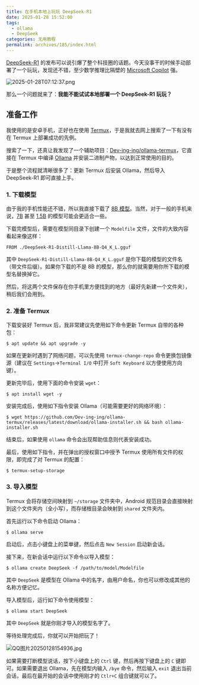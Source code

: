 ```yaml
---
title: 在手机本地上玩玩 DeepSeek-R1
date: 2025-01-28 15:52:00
tags:
  - ollama
  - DeepSeek
categories: 无用教程
permalink: archives/185/index.html
---
```


[DeepSeek-R1](https://huggingface.co/deepseek-ai/DeepSeek-R1) 的发布可以说引爆了整个科技圈的话题。今天没事干的时候手动部署了一个玩玩，发现还不错，至少数学推理比隔壁的 [Microsoft Copilot](https://copilot.microsoft.com/) 强。

![2025-01-28T07:12:37.png][1]

那么一个问题就来了：**我能不能试试本地部署一个 DeepSeek-R1 玩玩？**

## 准备工作

我使用的是安卓手机，正好也在使用 [Termux](https://termux.dev/)，于是我就去网上搜索了一下有没有在 Termux 上部署成功的先例。

搜索了一下，还真让我发现了一个辅助项目：[Dev-ing-ing/ollama-termux](https://github.com/Dev-ing-ing/ollama-termux)，它直接在 Termux 中编译 [Ollama](https://ollama.com/) 并安装二进制产物，以达到正常使用的目的。

于是整个流程就清晰很多了：更新 Termux 后安装 Ollama，然后导入 DeepSeek-R1 即可直接上手。

### 1. 下载模型

由于我的手机性能还不错，所以我直接下载了 [8B 模型](https://huggingface.co/bartowski/DeepSeek-R1-Distill-Llama-8B-GGUF)。当然，对于一般的手机来说，[7B](https://huggingface.co/bartowski/DeepSeek-R1-Distill-Qwen-7B-GGUF) 甚至 [1.5B](https://huggingface.co/bartowski/DeepSeek-R1-Distill-Qwen-1.5B-GGUF) 的模型可能会更适合一些。

下载完模型后，需要在模型同目录下创建一个 `Modelfile` 文件，文件的大致内容看起来像这样：

```
FROM ./DeepSeek-R1-Distill-Llama-8B-Q4_K_L.gguf
```

其中 `DeepSeek-R1-Distill-Llama-8B-Q4_K_L.gguf` 是你下载的模型的文件名（带文件后缀）。如果你下载的不是 8B 的模型，那么你的就需要用你所下载的模型名替换掉它。

然后，将这两个文件保存在你手机里方便找到的地方（最好先新建一个文件夹），稍后我们会用到。

### 2. 准备 Termux

下载安装好 Termux 后，我非常建议先使用如下命令更新 Termux 自带的各种包：

```shell
$ apt update && apt upgrade -y
```

如果在更新时遇到了网络问题，可以先使用 `termux-change-repo` 命令更换包镜像源（建议在 `Settings`->`Terminal I/O` 中打开 `Soft Keyboard` 以方便使用方向键）。

更新完毕后，使用下面的命令安装 `wget`：

```shell
$ apt install wget -y
```

安装完成后，使用如下指令安装 Ollama（可能需要更好的网络环境）：

```shell
$ wget https://github.com/Dev-ing-ing/ollama-termux/releases/latest/download/ollama-installer.sh && bash ollama-installer.sh
```

结束后，如果使用 `ollama` 命令会出现帮助信息则代表安装成功。

最后，使用如下指令，并在弹出的授权窗口中授予 Termux 使用所有文件的权限，即完成了对 Termux 的配置：

```shell
$ termux-setup-storage
```

### 3. 导入模型

Termux 会将存储空间映射到 `~/storage` 文件夹中，Android 规范目录会直接映射到这个文件夹内（全小写），而存储根目录会映射到 `shared` 文件夹内。

首先运行以下命令启动 Ollama：

```shell
$ ollama serve
```

启动后，点击小键盘上的菜单键，然后点击 `New Session` 启动新会话。

接下来，在新会话中运行以下命令以导入模型：

```shell
$ ollama create DeepSeek -f /path/to/model/Modelfile
```
其中 `DeepSeek` 是模型在 Ollama 中的名字，由用户命名，你也可以修改成其他的名称方便记忆。

导入模型后，运行如下命令使用模型：

```shell
$ ollama start DeepSeek
```

其中 `DeepSeek` 就是你刚才导入的模型名字了。

等待处理完成后，你就可以开始把玩了！

![QQ图片20250128154936.jpg][2]

如果需要打断模型说话，按下小键盘上的 `Ctrl` 键，然后再按下键盘上的 `C` 键即可。如果需要退出 Ollama，先在模型内输入 `/bye` 命令，然后输入 `exit` 退出当前会话，最后在最开始的会话中使用刚才的 `Ctlr+C` 组合键就可以了。

  [1]: /static/images/2025/01/3362990995.png
  [2]: /static/images/2025/01/4072372110.jpg
